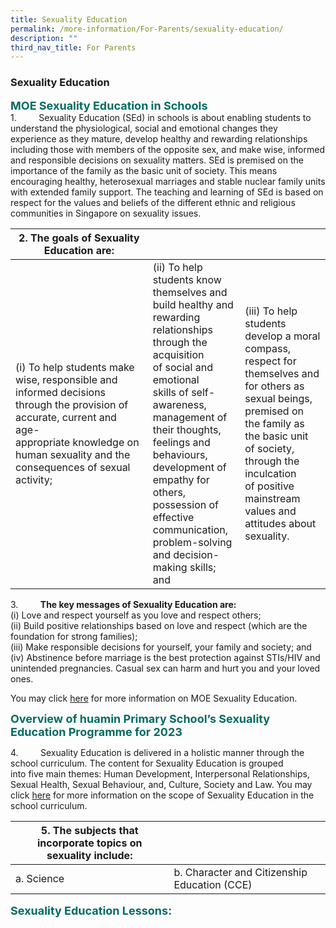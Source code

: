 ```yaml
---
title: Sexuality Education
permalink: /more-information/For-Parents/sexuality-education/
description: ""
third_nav_title: For Parents
---
```

### **Sexuality Education**

<b style="color:#016C62; font-size:18px;">MOE Sexuality Education in Schools</b><br>
1.         Sexuality Education (SEd) in schools is about enabling students to understand the physiological, social and emotional changes they experience as they mature, develop healthy and rewarding relationships including those with members of the opposite sex, and make wise, informed and responsible decisions on sexuality matters. SEd is premised on the importance of the family as the basic unit of society. This means encouraging healthy, heterosexual marriages and stable nuclear family units with extended family support. The teaching and learning of SEd is based on respect for the values and beliefs of the different ethnic and religious communities in Singapore on sexuality issues.

| 2. The goals of Sexuality Education are: |  |  |
| -------- | -------- | -------- |
| (i) To help students make wise, responsible and informed decisions through the provision of accurate, current and age-appropriate knowledge on human sexuality and the consequences of sexual activity; | (ii) To help students know themselves and build healthy and rewarding relationships through the acquisition of social and emotional skills of self-awareness, management of their thoughts, feelings and behaviours, development of empathy for others, possession of effective communication, problem-solving and decision-making skills; and     | (iii) To help students develop a moral compass, respect for themselves and for others as sexual beings, premised on the family as the basic unit of society, through the inculcation of positive mainstream values and attitudes about sexuality.     |

3.         <b>The key messages of Sexuality Education are:</b><br>
(i) Love and respect yourself as you love and respect others;<br>
(ii) Build positive relationships based on love and respect (which are the foundation for strong families);<br>
(iii) Make responsible decisions for yourself, your family and society; and<br>
(iv) Abstinence before marriage is the best protection against STIs/HIV and unintended pregnancies. Casual sex can harm and hurt you and your loved ones.

You may click [here](https://go.gov.sg/moe-sexuality-education) for more information on MOE Sexuality Education.

<b style="color:#016C62; font-size:18px;">Overview of huamin Primary School’s Sexuality Education Programme for 2023</b><br>

4.         Sexuality Education is delivered in a holistic manner through the school curriculum. The content for Sexuality Education is grouped into five main themes: Human Development, Interpersonal Relationships, Sexual Health, Sexual Behaviour, and, Culture, Society and Law. You may click [here](https://go.gov.sg/moe-sexuality-education-scope) for more information on the scope of Sexuality Education in the school curriculum.

| 5. The subjects that<br> incorporate topics on sexuality include: |  |
| -------- | -------- |
| a. Science | b. Character and Citizenship Education (CCE)

<b style="color:#016C62; font-size:18px;">Sexuality Education Lessons:</b><br>